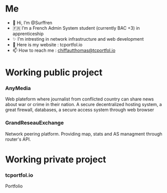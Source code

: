 # Me
- 👋 Hi, I’m @Surffren
- :fr: I’m a French Admin System student (currently BAC +3) in apprenticeship
- :sparkles: I’m intresting in network infrastructure and web development
- :newspaper: Here is my website : tcportfol.io
- 📫 How to reach me : chiffautthomas@tcportfol.io

# Working public project

### AnyMedia
Web plateform where journalist from conflicted country can share news about war or crime in their nation.
A secure decentralized hosting system, a great firewall, databases, a secure access system through web browser

### GrandReseauExchange
Network peering platform. Providing map, stats and AS managment through router's API.

# Working private project

### tcportfol.io
Portfolio

<!---
Surffren/Surffren is a ✨ special ✨ repository because its `README.md` (this file) appears on your GitHub profile.
You can click the Preview link to take a look at your changes.
--->
